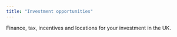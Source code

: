 ```yaml
---
title: "Investment opportunities"
---
```


Finance, tax, incentives and locations  for your investment in the UK.

